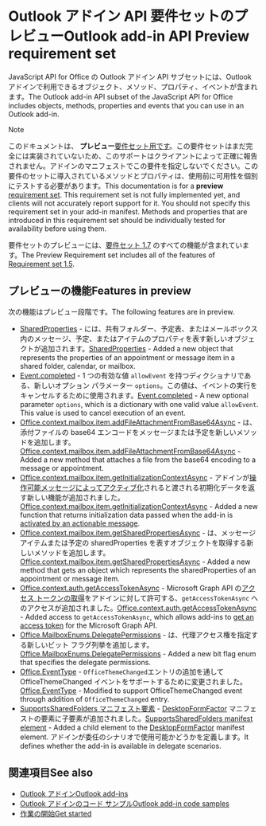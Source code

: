 # <a name="outlook-add-in-api-preview-requirement-set"></a><span data-ttu-id="84a12-101">Outlook アドイン API 要件セットのプレビュー</span><span class="sxs-lookup"><span data-stu-id="84a12-101">Outlook add-in API Preview requirement set</span></span>

<span data-ttu-id="84a12-102">JavaScript API for Office の Outlook アドイン API サブセットには、Outlook アドインで利用できるオブジェクト、メソッド、プロパティ、イベントが含まれます。</span><span class="sxs-lookup"><span data-stu-id="84a12-102">The Outlook add-in API subset of the JavaScript API for Office includes objects, methods, properties and events that you can use in an Outlook add-in.</span></span>

> [!NOTE]
> <span data-ttu-id="84a12-p101">このドキュメントは、 **プレビュー**[要件セット用です](/office/dev/add-ins/reference/requirement-sets/outlook-api-requirement-sets)。この要件セットはまだ完全には実装されていないため、このサポートはクライアントによって正確に報告されません。アドインのマニフェストでこの要件を指定しないでください。この要件のセットに導入されているメソッドとプロパティは、使用前に可用性を個別にテストする必要があります。</span><span class="sxs-lookup"><span data-stu-id="84a12-p101">This documentation is for a **preview** [requirement set](/office/dev/add-ins/reference/requirement-sets/outlook-api-requirement-sets). This requirement set is not fully implemented yet, and clients will not accurately report support for it. You should not specify this requirement set in your add-in manifest. Methods and properties that are introduced in this requirement set should be individually tested for availability before using them.</span></span>

<span data-ttu-id="84a12-107">要件セットのプレビューには、[要件セット 1.7](../requirement-set-1.7/outlook-requirement-set-1.7.md) のすべての機能が含まれています。</span><span class="sxs-lookup"><span data-stu-id="84a12-107">The Preview Requirement set includes all of the features of [Requirement set 1.5](../requirement-set-1.7/outlook-requirement-set-1.7.md).</span></span>

## <a name="features-in-preview"></a><span data-ttu-id="84a12-108">プレビューの機能</span><span class="sxs-lookup"><span data-stu-id="84a12-108">Features in preview</span></span>

<span data-ttu-id="84a12-109">次の機能はプレビュー段階です。</span><span class="sxs-lookup"><span data-stu-id="84a12-109">The following features are in preview.</span></span>

- <span data-ttu-id="84a12-110">[SharedProperties](/javascript/api/outlook/office.sharedproperties) - には、共有フォルダー、予定表、またはメールボックス内のメッセージ、予定、またはアイテムのプロパティを表す新しいオブジェクトが追加されます。</span><span class="sxs-lookup"><span data-stu-id="84a12-110">[SharedProperties](/javascript/api/outlook/office.sharedproperties) - Added a new object that represents the properties of an appointment or message item in a shared folder, calendar, or mailbox.</span></span>
- <span data-ttu-id="84a12-p102">[Event.completed](/javascript/api/office/office.addincommands.event#completed-options-) - 1 つの有効な値 `allowEvent` を持つディクショナリである、新しいオプション パラメーター `options`。この値は、イベントの実行をキャンセルするために使用されます。</span><span class="sxs-lookup"><span data-stu-id="84a12-p102">[Event.completed](/javascript/api/office/office.addincommands.event#completed-options-) - A new optional parameter `options`, which is a dictionary with one valid value `allowEvent`. This value is used to cancel execution of an event.</span></span>
- <span data-ttu-id="84a12-113">[Office.context.mailbox.item.addFileAttachmentFromBase64Async](office.context.mailbox.item.md#addfileattachmentfrombase64asyncbase64file-attachmentname-options-callback) - は、添付ファイルの base64 エンコードをメッセージまたは予定を新しいメソッドを追加します。</span><span class="sxs-lookup"><span data-stu-id="84a12-113">[Office.context.mailbox.item.addFileAttachmentFromBase64Async](office.context.mailbox.item.md#addfileattachmentfrombase64asyncbase64file-attachmentname-options-callback) - Added a new method that attaches a file from the base64 encoding to a message or appointment.</span></span>
- <span data-ttu-id="84a12-114">[Office.context.mailbox.item.getInitializationContextAsync](office.context.mailbox.item.md#getinitializationcontextasyncoptions-callback) - アドインが[操作可能メッセージによってアクティブ化](https://docs.microsoft.com/outlook/actionable-messages/invoke-add-in-from-actionable-message)されると渡される初期化データを返す新しい機能が追加されました。</span><span class="sxs-lookup"><span data-stu-id="84a12-114">[Office.context.mailbox.item.getInitializationContextAsync](office.context.mailbox.item.md#getinitializationcontextasyncoptions-callback) - Added a new function that returns initialization data passed when the add-in is [activated by an actionable message](https://docs.microsoft.com/outlook/actionable-messages/invoke-add-in-from-actionable-message).</span></span>
- <span data-ttu-id="84a12-115">[Office.context.mailbox.item.getSharedPropertiesAsync](office.context.mailbox.item.md#getsharedpropertiesasyncoptions-callback) - は、メッセージ アイテムまたは予定の sharedProperties を表すオブジェクトを取得する新しいメソッドを追加します。</span><span class="sxs-lookup"><span data-stu-id="84a12-115">[Office.context.mailbox.item.getSharedPropertiesAsync](office.context.mailbox.item.md#getsharedpropertiesasyncoptions-callback) - Added a new method that gets an object which represents the sharedProperties of an appointment or message item.</span></span>
- <span data-ttu-id="84a12-116">[Office.context.auth.getAccessTokenAsync](https://docs.microsoft.com/office/dev/add-ins/develop/sso-in-office-add-ins#sso-api-reference) - Microsoft Graph API の[アクセス トークンの取得](https://docs.microsoft.com/outlook/add-ins/authenticate-a-user-with-an-sso-token)をアドインに対して許可する、`getAccessTokenAsync` へのアクセスが追加されました。</span><span class="sxs-lookup"><span data-stu-id="84a12-116">[Office.context.auth.getAccessTokenAsync](https://docs.microsoft.com/office/dev/add-ins/develop/sso-in-office-add-ins#sso-api-reference) - Added access to `getAccessTokenAsync`, which allows add-ins to [get an access token](https://docs.microsoft.com/outlook/add-ins/authenticate-a-user-with-an-sso-token) for the Microsoft Graph API.</span></span>
- <span data-ttu-id="84a12-117">[Office.MailboxEnums.DelegatePermissions](/javascript/api/outlook/office.mailboxenums.delegatepermissions) - は、代理アクセス権を指定する新しいビット フラグ列挙を追加します。</span><span class="sxs-lookup"><span data-stu-id="84a12-117">[Office.MailboxEnums.DelegatePermissions](/javascript/api/outlook/office.mailboxenums.delegatepermissions) - Added a new bit flag enum that specifies the delegate permissions.</span></span>
- <span data-ttu-id="84a12-118">[Office.EventType](/javascript/api/office/office.eventtype) - `OfficeThemeChanged`エントリの追加を通してOfficeThemeChanged イベントをサポートするために変更されました。</span><span class="sxs-lookup"><span data-stu-id="84a12-118">[Office.EventType](/javascript/api/office/office.eventtype) - Modified to support OfficeThemeChanged event through addition of `OfficeThemeChanged` entry.</span></span>
- <span data-ttu-id="84a12-119">[SupportsSharedFolders マニフェスト要素](../../manifest/supportssharedfolders.md) - [DesktopFormFactor](../../manifest/desktopformfactor.md) マニフェストの要素に子要素が追加されました。</span><span class="sxs-lookup"><span data-stu-id="84a12-119">[SupportsSharedFolders manifest element](../../manifest/supportssharedfolders.md) - Added a child element to the [DesktopFormFactor](../../manifest/desktopformfactor.md) manifest element.</span></span> <span data-ttu-id="84a12-120">アドインが委任のシナリオで使用可能かどうかを定義します。</span><span class="sxs-lookup"><span data-stu-id="84a12-120">It defines whether the add-in is available in delegate scenarios.</span></span>

## <a name="see-also"></a><span data-ttu-id="84a12-121">関連項目</span><span class="sxs-lookup"><span data-stu-id="84a12-121">See also</span></span>

- [<span data-ttu-id="84a12-122">Outlook アドイン</span><span class="sxs-lookup"><span data-stu-id="84a12-122">Outlook add-ins</span></span>](https://docs.microsoft.com/outlook/add-ins/)
- [<span data-ttu-id="84a12-123">Outlook アドインのコード サンプル</span><span class="sxs-lookup"><span data-stu-id="84a12-123">Outlook add-in code samples</span></span>](https://developer.microsoft.com/outlook/gallery/?filterBy=Outlook,Samples,Add-ins)
- [<span data-ttu-id="84a12-124">作業の開始</span><span class="sxs-lookup"><span data-stu-id="84a12-124">Get started</span></span>](https://docs.microsoft.com/outlook/add-ins/quick-start)